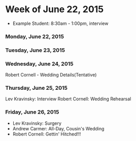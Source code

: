 # Week of June 22, 2015

* Example Student: 8:30am - 1:00pm, interview

### Monday, June 22, 2015

### Tuesday, June 23, 2015

### Wednesday, June 24, 2015
Robert Cornell - Wedding Details(Tentative)

### Thursday, June 25, 2015
Lev Kravinsky: Interview
Robert Cornell: Wedding Rehearsal

### Friday, June 26, 2015
* Lev Kravinsky: Surgery
* Andrew Carmer: All-Day, Cousin's Wedding
* Robert Cornell: Gettin' Hitched!!!
